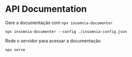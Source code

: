 # API Documentation

Gere a documentação com `npx insomnia-documenter`

```
npx insomnia-documenter --config ./insomnia-config.json
```

Rode o servidor para acessar a documentação

```
npx serve
```
